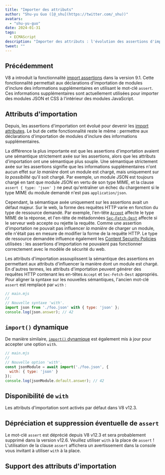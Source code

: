 ```yaml
---
title: "Importer des attributs"
author: "Shu-yu Guo ([@_shu](https://twitter.com/_shu))"
avatars: 
  - "shu-yu-guo"
date: 2024-01-31
tags: 
  - ECMAScript
description: "Importer des attributs : l'évolution des assertions d'importation"
tweet: ""
---
```


## Précédemment

V8 a introduit la fonctionnalité [import assertions](https://chromestatus.com/feature/5765269513306112) dans la version 9.1. Cette fonctionnalité permettait aux déclarations d'importation de modules d'inclure des informations supplémentaires en utilisant le mot-clé `assert`. Ces informations supplémentaires sont actuellement utilisées pour importer des modules JSON et CSS à l'intérieur des modules JavaScript.

<!--truncate-->
## Attributs d'importation

Depuis, les assertions d'importation ont évolué pour devenir les [import attributes](https://github.com/tc39/proposal-import-attributes). Le but de cette fonctionnalité reste le même : permettre aux déclarations d'importation de modules d'inclure des informations supplémentaires.

La différence la plus importante est que les assertions d'importation avaient une sémantique strictement axée sur les assertions, alors que les attributs d'importation ont une sémantique plus souple. Une sémantique strictement axée sur les assertions signifie que les informations supplémentaires n'ont aucun effet sur _la manière_ dont un module est chargé, mais uniquement sur _la possibilité_ qu'il soit chargé. Par exemple, un module JSON est toujours chargé en tant que module JSON en vertu de son type MIME, et la clause `assert { type: 'json' }` ne peut qu'entraîner un échec du chargement si le type MIME du module demandé n'est pas `application/json`.

Cependant, la sémantique axée uniquement sur les assertions avait un défaut majeur. Sur le web, la forme des requêtes HTTP varie en fonction du type de ressource demandé. Par exemple, l'en-tête [`Accept`](https://developer.mozilla.org/en-US/docs/Web/HTTP/Headers/Accept) affecte le type MIME de la réponse, et l'en-tête de métadonnées [`Sec-Fetch-Dest`](https://web.dev/articles/fetch-metadata) affecte si le serveur web accepte ou rejette la requête. Comme une assertion d'importation ne pouvait pas influencer _la manière_ de charger un module, elle n'était pas en mesure de modifier la forme de la requête HTTP. Le type de ressource demandée influence également les [Content Security Policies](https://developer.mozilla.org/en-US/docs/Web/HTTP/CSP) utilisées : les assertions d'importation ne pouvaient pas fonctionner correctement avec le modèle de sécurité du web.

Les attributs d'importation assouplissent la sémantique des assertions en permettant aux attributs d'influencer la manière dont un module est chargé. En d'autres termes, les attributs d'importation peuvent générer des requêtes HTTP contenant les en-têtes `Accept` et `Sec-Fetch-Dest` appropriés. Pour aligner la syntaxe sur les nouvelles sémantiques, l'ancien mot-clé `assert` est remplacé par `with` :

```javascript
// main.mjs
//
// Nouvelle syntaxe 'with'.
import json from './foo.json' with { type: 'json' };
console.log(json.answer); // 42
```

## `import()` dynamique

De manière similaire, [`import()` dynamique](https://v8.dev/features/dynamic-import#dynamic) est également mis à jour pour accepter une option `with`.

```javascript
// main.mjs
//
// Nouvelle option 'with'.
const jsonModule = await import('./foo.json', {
  with: { type: 'json' }
});
console.log(jsonModule.default.answer); // 42
```

## Disponibilité de `with`

Les attributs d'importation sont activés par défaut dans V8 v12.3.

## Dépréciation et suppression éventuelle de `assert`

Le mot-clé `assert` est déprécié depuis V8 v12.3 et sera probablement supprimé dans la version v12.6. Veuillez utiliser `with` à la place de `assert` ! L'utilisation de la clause `assert` affichera un avertissement dans la console vous invitant à utiliser `with` à la place.

## Support des attributs d'importation

<feature-support chrome="123 https://chromestatus.com/feature/5205869105250304"
                 firefox="non"
                 safari="17.2 https://developer.apple.com/documentation/safari-release-notes/safari-17_2-release-notes"
                 nodejs="20.10 https://nodejs.org/docs/latest-v20.x/api/esm.html#import-attributes"
                 babel="oui https://babeljs.io/blog/2023/05/26/7.22.0#import-attributes-15536-15620"></feature-support>
